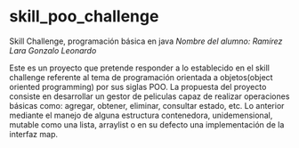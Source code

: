 # skill_poo_challenge
Skill Challenge, programación básica en java 
*Nombre del alumno: Ramírez Lara Gonzalo Leonardo* 

Este es un proyecto que pretende responder a lo establecido en el skill challenge referente al tema de programación orientada a objetos(object oriented programming) por sus siglas POO. 
La propuesta del proyecto consiste en desarrollar un gestor de peliculas capaz de realizar operaciones básicas como: agregar, obtener, eliminar, consultar estado, etc. Lo anterior  
mediante el manejo de alguna estructura contenedora, unidemensional, mutable como una lista, arraylist o en su defecto una implementación de la interfaz map. 

